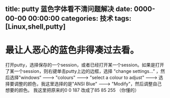 title: putty 蓝色字体看不清问题解决
date: 0000-00-00 00:00:00
categories: 技术
tags: [Linux,shell,putty]
---

# 最让人恶心的蓝色非得凑过去看。

打开putty，选择保存的一个session，或者已经打开某一个session。如果是打开了某一个session，则右键单击putty上边的边框，选择 "change settings...” ，然后选择"windows“ ---> "colours"  ---> "select a colour to adjust" ---> 选择要调整的颜色，我这里选择的是"ANSI Blue" ---> "Modify"，然后调整自己想要的颜色。
我这里把原来的0 0 187 改成了85 85 255 （你懂的）
